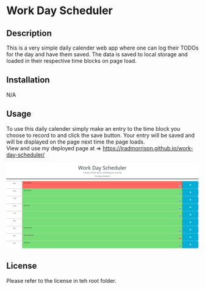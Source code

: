 # Work Day Scheduler

## Description

This is a very simple daily calender web app where one can log their TODOs for the day and have them saved. The data is saved to local storage and loaded in their respective time blocks on page load. 

## Installation

N/A

## Usage

To use this daily calender simply make an entry to the time block you choose to record to and click the save button. Your entry will be saved and will be displayed on the page next time the page loads.  
View and use my deployed page at => https://jradmorrison.github.io/work-day-scheduler/

![A screen shot of my deployed page](./assets/images/screenshot.png)

## License

Please refer to the license in teh root folder.
